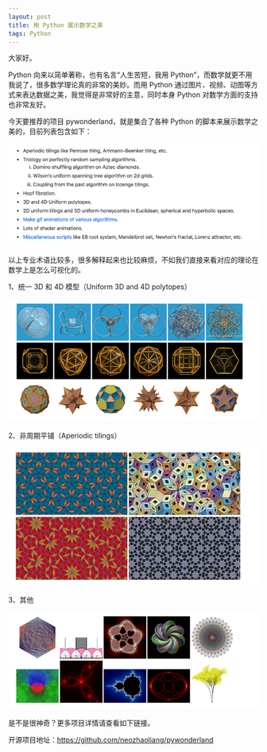 ```yaml
---
layout: post
title: 用 Python 展示数学之美
tags: Python
---
```


大家好。

Python 向来以简单著称，也有名言“人生苦短，我用 Python”，而数学就更不用我说了，很多数学理论真的非常的美妙。而用 Python 通过图片、视频、动图等方式来表达数据之美，我觉得是非常好的主意，同时本身 Python 对数学方面的支持也非常友好。

今天要推荐的项目 pywonderland，就是集合了各种 Python 的脚本来展示数学之美的，目前列表包含如下：

![image-20220116212959786](https://raw.githubusercontent.com/ZhuPeng/pic/master/images/compress_image-20220116212959786.png)

以上专业术语比较多，很多解释起来也比较麻烦，不如我们直接来看对应的理论在数学上是怎么可视化的。

1、统一 3D 和 4D 模型（Uniform 3D and 4D polytopes）

![image-20220116213513276](https://raw.githubusercontent.com/ZhuPeng/pic/master/images/compress_image-20220116213513276.png)

2、非周期平铺（Aperiodic tilings）

![image-20220116213457522](https://raw.githubusercontent.com/ZhuPeng/pic/master/images/compress_image-20220116213457522.png)

3、其他

![image-20220116213445022](https://raw.githubusercontent.com/ZhuPeng/pic/master/images/compress_image-20220116213445022.png)

是不是很神奇？更多项目详情请查看如下链接。

开源项目地址：https://github.com/neozhaoliang/pywonderland
